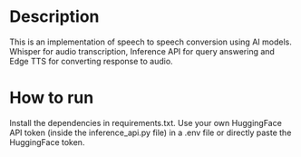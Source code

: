# Description

This is an implementation of speech to speech conversion using AI models. Whisper for audio transcription, Inference API for query answering and Edge TTS for converting response to audio.

# How to run

Install the dependencies in requirements.txt. Use your own HuggingFace API token (inside the inference_api.py file) in a .env file or directly paste the HuggingFace token.
